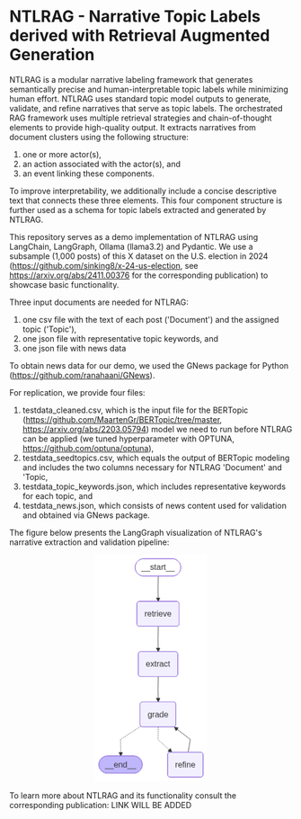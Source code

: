 # NTLRAG - Narrative Topic Labels derived with Retrieval Augmented Generation

NTLRAG is a modular narrative labeling framework that generates semantically precise and human-interpretable topic labels while minimizing human effort. NTLRAG uses standard topic model outputs to generate, validate, and refine narratives that serve as topic labels. The orchestrated RAG framework uses multiple retrieval strategies and chain-of-thought elements to provide high-quality output. It extracts narratives from document clusters using the following structure:

1. one or more actor(s),
2. an action associated with the actor(s), and
3. an event linking these components.
   
To improve interpretability, we additionally include a concise descriptive text that connects these three elements. This four component structure is further used as a schema for topic labels extracted and generated by NTLRAG.

This repository serves as a demo implementation of NTLRAG using LangChain, LangGraph, Ollama (llama3.2) and Pydantic. We use a subsample (1,000 posts) of this X dataset on the U.S. election in 2024 (https://github.com/sinking8/x-24-us-election, see https://arxiv.org/abs/2411.00376 for the corresponding publication) to showcase basic functionality.

Three input documents are needed for NTLRAG:

1. one csv file with the text of each post ('Document') and the assigned topic ('Topic'),
2. one json file with representative topic keywords, and
3. one json file with news data

To obtain news data for our demo, we used the GNews package for Python (https://github.com/ranahaani/GNews).

For replication, we provide four files:
1. testdata_cleaned.csv, which is the input file for the BERTopic (https://github.com/MaartenGr/BERTopic/tree/master, https://arxiv.org/abs/2203.05794) model we need to run before NTLRAG can be applied (we tuned hyperparameter with OPTUNA, https://github.com/optuna/optuna),
2. testdata_seedtopics.csv, which equals the output of BERTopic modeling and includes the two columns necessary for NTLRAG 'Document' and 'Topic,
3. testdata_topic_keywords.json, which includes representative keywords for each topic, and
4. testdata_news.json, which consists of news content used for validation and obtained via GNews package.

The figure below presents the LangGraph visualization of NTLRAG's narrative extraction and validation pipeline:
<p align="center">
  <img src="/graph.png" width="200" alt="RAG Graph Visualization">
</p>

To learn more about NTLRAG and its functionality consult the corresponding publication: LINK WILL BE ADDED

